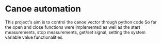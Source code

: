 # Canoe automation

This project's aim is to control the canoe vector through python code
So far the open and close functions were implemented as well as the start measurements, stop measurements, get/set signal, setting the system variable value functionalities.
